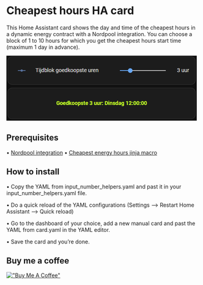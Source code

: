 # Cheapest hours HA card
This Home Assistant card shows the day and time of the cheapest hours in a dynamic energy contract with a Nordpool integration. You can choose a block of 1 to 10 hours for which you get the cheapest hours start time (maximum 1 day in advance).

![alt Cheapest hours HA card](https://github.com/Swerfer/cheapest_hours_HA_card/blob/main/images/Cheapest%20hours.png?raw=true)

## Prerequisites

•	[Nordpool integration](https://github.com/custom-components/nordpool/)
•	[Cheapest energy hours jinja macro](https://github.com/TheFes/cheapest-energy-hours)

## How to install

•	Copy the YAML from input_number_helpers.yaml and past it in your input_number_helpers.yaml file.

•	Do a quick reload of the YAML configurations (Settings --> Restart Home Assistant --> Quick reload)

•	Go to the dashboard of your choice, add a new manual card and past the YAML from card.yaml in the YAML editor.

•	Save the card and you’re done.

## Buy me a coffee
[!["Buy Me A Coffee"](https://www.buymeacoffee.com/assets/img/custom_images/orange_img.png)](https://www.buymeacoffee.com/Swerfer)
